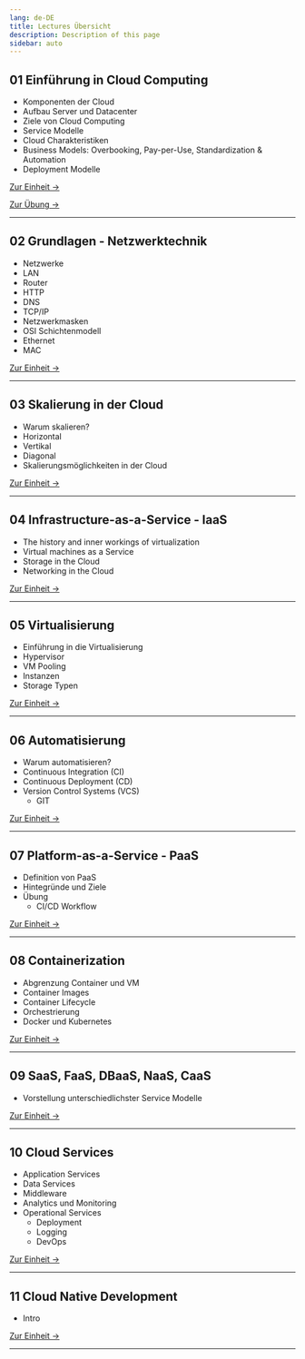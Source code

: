 ```yaml
---
lang: de-DE
title: Lectures Übersicht
description: Description of this page
sidebar: auto
---
```


## 01 Einführung in Cloud Computing<Badge text="neu" />

- Komponenten der Cloud
- Aufbau Server und Datacenter
- Ziele von Cloud Computing
- Service Modelle
- Cloud Charakteristiken
- Business Models: Overbooking, Pay-per-Use, Standardization & Automation
- Deployment Modelle

<p>
<a href="/CloudComputingCWA2021/lectures/01-cloud-intro/01-cloud-intro" class="nav-link action-button">
  Zur Einheit →
</a>
</p>

<p>
<a href="/CloudComputingCWA2021/exercises/01-cloud-intro" class="nav-link action-button">
  Zur Übung →
</a>
</p>

---

## 02 Grundlagen - Netzwerktechnik

- Netzwerke
- LAN
- Router
- HTTP
- DNS
- TCP/IP
- Netzwerkmasken
- OSI Schichtenmodell
- Ethernet
- MAC

<p>
<a href="/lectures/intro-cloud1/" class="nav-link action-button">
  Zur Einheit →
</a>
</p>

---

## 03 Skalierung in der Cloud

- Warum skalieren?
- Horizontal
- Vertikal
- Diagonal
- Skalierungsmöglichkeiten in der Cloud

<p>
<a href="/lectures/intro-cloud1/" class="nav-link action-button">
  Zur Einheit →
</a>
</p>

---
## 04 Infrastructure-as-a-Service - IaaS

- The history and inner workings of virtualization
- Virtual machines as a Service
- Storage in the Cloud
- Networking in the Cloud

<p>
<a href="/lectures/intro-cloud1/" class="nav-link action-button">
  Zur Einheit →
</a>
</p>

---

## 05 Virtualisierung

- Einführung in die Virtualisierung
- Hypervisor
- VM Pooling
- Instanzen
- Storage Typen

<p>
<a href="/lectures/intro-cloud1/" class="nav-link action-button">
  Zur Einheit →
</a>
</p>

---

## 06 Automatisierung

- Warum automatisieren?
- Continuous Integration (CI)
- Continuous Deployment (CD)
- Version Control Systems (VCS)
  - GIT

<p>
<a href="/lectures/intro-cloud1/" class="nav-link action-button">
  Zur Einheit →
</a>
</p>

---

## 07 Platform-as-a-Service - PaaS

- Definition von PaaS
- Hintegründe und Ziele
- Übung
  - CI/CD Workflow

<p>
<a href="/lectures/intro-cloud1/" class="nav-link action-button">
  Zur Einheit →
</a>
</p>

---

## 08 Containerization

- Abgrenzung Container und VM
- Container Images
- Container Lifecycle
- Orchestrierung
- Docker und Kubernetes

<p>
<a href="/lectures/intro-cloud1/" class="nav-link action-button">
  Zur Einheit →
</a>
</p>

---

## 09 SaaS, FaaS, DBaaS, NaaS, CaaS

- Vorstellung unterschiedlichster Service Modelle

<p>
<a href="/lectures/intro-cloud1/" class="nav-link action-button">
  Zur Einheit →
</a>
</p>

---

## 10 Cloud Services

- Application Services
- Data Services
- Middleware
- Analytics und Monitoring
- Operational Services
  - Deployment
  - Logging
  - DevOps

<p>
<a href="/lectures/intro-cloud1/" class="nav-link action-button">
  Zur Einheit →
</a>
</p>

---

## 11 Cloud Native Development

- Intro

<p>
<a href="/lectures/intro-cloud1/" class="nav-link action-button">
  Zur Einheit →
</a>
</p>

---